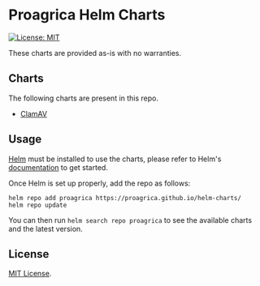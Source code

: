 # Proagrica Helm Charts

[![License: MIT](https://img.shields.io/badge/License-MIT-green.svg)](https://opensource.org/licenses/MIT)

<!-- [![](https://github.com/proagrica/helm-charts/workflows/Release%20Charts/badge.svg?branch=master)](https://github.com/proagrica/helm-charts/actions) -->
<!-- [![Artifact HUB](https://img.shields.io/endpoint?url=https://artifacthub.io/badge/repository/proagrica)](https://artifacthub.io/packages/search?repo=proagrica) -->

These charts are provided as-is with no warranties.

## Charts

The following charts are present in this repo.

- [ClamAV](./charts/clamav)

## Usage

[Helm](https://helm.sh) must be installed to use the charts, please refer to Helm's [documentation](https://helm.sh/docs/) to get started.

Once Helm is set up properly, add the repo as follows:

```shell
helm repo add proagrica https://proagrica.github.io/helm-charts/
helm repo update
```

You can then run `helm search repo proagrica` to see the available charts and the latest version.

## License

[MIT License](./LICENSE).
